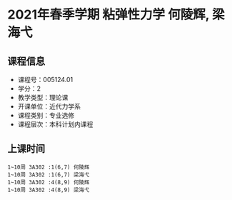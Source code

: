 # 2021年春季学期 粘弹性力学 何陵辉, 梁海弋






## 课程信息

- 课程号：005124.01
- 学分：2
- 教学类型：理论课
- 开课单位：近代力学系
- 课程类别：专业选修
- 课程层次：本科计划内课程

## 上课时间

```
1~10周 3A302 :1(6,7) 何陵辉
1~10周 3A302 :1(6,7) 梁海弋
1~10周 3A302 :4(8,9) 何陵辉
1~10周 3A302 :4(8,9) 梁海弋
```


